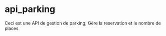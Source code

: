 # api_parking
 Ceci est une API de gestion de parking;
 Gère la reservation et le nombre de places 
